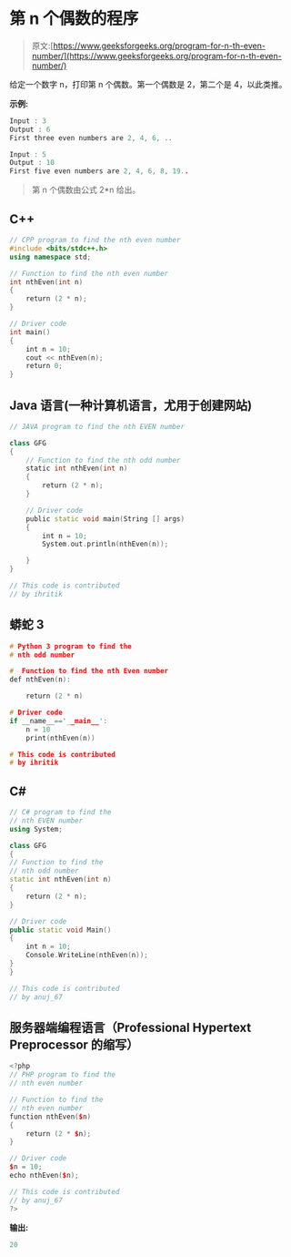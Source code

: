 # 第 n 个偶数的程序

> 原文:[https://www.geeksforgeeks.org/program-for-n-th-even-number/](https://www.geeksforgeeks.org/program-for-n-th-even-number/)

给定一个数字 n，打印第 n 个偶数。第一个偶数是 2，第二个是 4，以此类推。

**示例:**

```cpp
Input : 3
Output : 6
First three even numbers are 2, 4, 6, ..

Input : 5
Output : 10
First five even numbers are 2, 4, 6, 8, 19..

```

> 第 n 个偶数由公式 2*n 给出。

## C++

```cpp
// CPP program to find the nth even number
#include <bits/stdc++.h>
using namespace std;

// Function to find the nth even number
int nthEven(int n)
{
    return (2 * n);
}

// Driver code
int main()
{
    int n = 10;
    cout << nthEven(n);
    return 0;
}
```

## Java 语言(一种计算机语言，尤用于创建网站)

```cpp
// JAVA program to find the nth EVEN number

class GFG
{
    // Function to find the nth odd number
    static int nthEven(int n)
    {
        return (2 * n);
    }

    // Driver code
    public static void main(String [] args)
    {
        int n = 10;
        System.out.println(nthEven(n));

    }
}

// This code is contributed
// by ihritik
```

## 蟒蛇 3

```cpp
# Python 3 program to find the 
# nth odd number

#  Function to find the nth Even number
def nthEven(n):

    return (2 * n)

# Driver code
if __name__=='__main__':
    n = 10
    print(nthEven(n))

# This code is contributed
# by ihritik
```

## C#

```cpp
// C# program to find the 
// nth EVEN number
using System;

class GFG
{
// Function to find the
// nth odd number
static int nthEven(int n)
{
    return (2 * n);
}

// Driver code
public static void Main()
{
    int n = 10;
    Console.WriteLine(nthEven(n));
}
}

// This code is contributed
// by anuj_67
```

## 服务器端编程语言（Professional Hypertext Preprocessor 的缩写）

```cpp
<?php
// PHP program to find the
// nth even number

// Function to find the
// nth even number
function nthEven($n)
{
    return (2 * $n);
}

// Driver code
$n = 10;
echo nthEven($n);

// This code is contributed
// by anuj_67
?>
```

**输出:**

```cpp
20
```